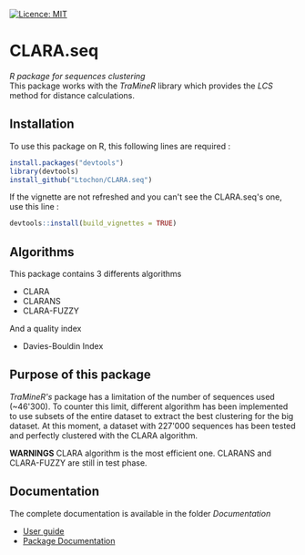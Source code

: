 [![Licence: MIT](https://img.shields.io/badge/Licence-MIT-yellow.svg)](https://opensource.org/licenses/MIT)
# CLARA.seq
*R package for sequences clustering*
<br>
This package works with the *TraMineR* library which provides the *LCS* method for distance calculations.

## Installation
To use this package on R, this following lines are required :
```R
install.packages("devtools")
library(devtools)
install_github("Ltochon/CLARA.seq")
```

If the vignette are not refreshed and you can't see the CLARA.seq's one, use this line :

```R
devtools::install(build_vignettes = TRUE)
```

## Algorithms
This package contains 3 differents algorithms
- CLARA
- CLARANS
- CLARA-FUZZY

And a quality index 
- Davies-Bouldin Index

## Purpose of this package
*TraMineR's* package has a limitation of the number of sequences used (~46'300). To counter this limit, different algorithm has been implemented to use subsets of the entire dataset to extract the best clustering for the big dataset.
At this moment, a dataset with 227'000 sequences has been tested and perfectly clustered with the CLARA algorithm.

**WARNINGS** CLARA algorithm is the most efficient one. CLARANS and CLARA-FUZZY are still in test phase.   

## Documentation
The complete documentation is available in the folder *Documentation*
- [User guide](https://github.com/Ltochon/CLARA.seq/blob/master/Documentation/user_guide.pdf)
- [Package Documentation](https://github.com/Ltochon/CLARA.seq/blob/master/Documentation/CLARA.seq_0.1.0.pdf)
